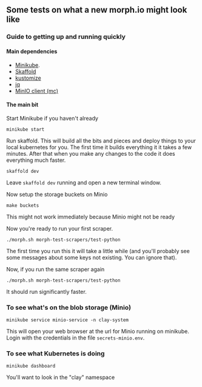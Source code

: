 ## Some tests on what a new morph.io might look like

### Guide to getting up and running quickly

#### Main dependencies

* [Minikube](https://kubernetes.io/docs/setup/learning-environment/minikube/).
* [Skaffold](https://skaffold.dev/docs/getting-started/)
* [kustomize](https://github.com/kubernetes-sigs/kustomize/blob/master/docs/INSTALL.md)
* [jq](https://stedolan.github.io/jq/)
* [MinIO client (mc)](https://min.io/download)

#### The main bit

Start Minikube if you haven't already
```
minikube start
```

Run skaffold. This will build all the bits and pieces and deploy things to your local kubernetes for you. The first time it builds everything it it takes a few minutes. After that when you make any changes to the code it does everything much faster.
```
skaffold dev
```

Leave `skaffold dev` running and open a new terminal window.

Now setup the storage buckets on Minio
```
make buckets
```
This might not work immediately because Minio might not be ready

Now you're ready to run your first scraper.

```
./morph.sh morph-test-scrapers/test-python
```

The first time you run this it will take a little while (and you'll probably see some messages about some keys not existing. You can ignore that).

Now, if you run the same scraper again

```
./morph.sh morph-test-scrapers/test-python
```

It should run significantly faster.

### To see what's on the blob storage (Minio)

```
minikube service minio-service -n clay-system
```
This will open your web browser at the url for Minio running on minikube. Login with the credentials in the file `secrets-minio.env`.

### To see what Kubernetes is doing

```
minikube dashboard
```
You'll want to look in the "clay" namespace
